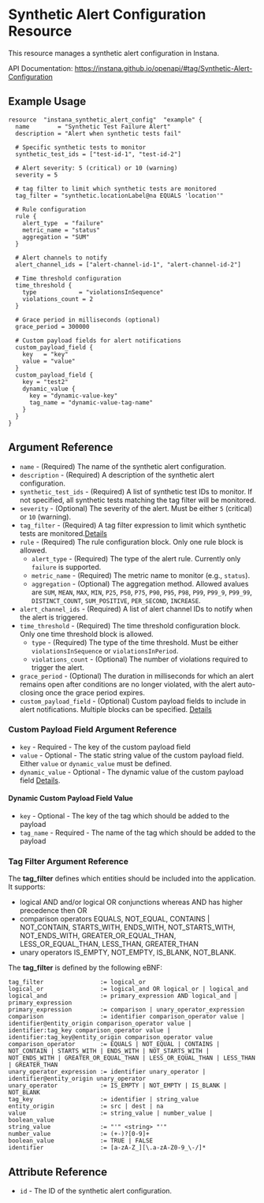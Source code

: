 # Synthetic Alert Configuration Resource

This resource manages a synthetic alert configuration in Instana.

API Documentation: <https://instana.github.io/openapi/#tag/Synthetic-Alert-Configuration>

## Example Usage

```hcl
resource  "instana_synthetic_alert_config"  "example" {
  name        = "Synthetic Test Failure Alert"
  description = "Alert when synthetic tests fail"
  
  # Specific synthetic tests to monitor 
  synthetic_test_ids = ["test-id-1", "test-id-2"]
  
  # Alert severity: 5 (critical) or 10 (warning)
  severity = 5
  
  # tag filter to limit which synthetic tests are monitored
  tag_filter = "synthetic.locationLabel@na EQUALS 'location'"
  
  # Rule configuration
  rule {
    alert_type  = "failure"
    metric_name = "status"
    aggregation = "SUM"
  }
  
  # Alert channels to notify
  alert_channel_ids = ["alert-channel-id-1", "alert-channel-id-2"]
  
  # Time threshold configuration
  time_threshold {
    type            = "violationsInSequence"
    violations_count = 2
  }
  
  # Grace period in milliseconds (optional)
  grace_period = 300000
  
  # Custom payload fields for alert notifications
  custom_payload_field {
    key   = "key"
    value = "value"
  }
  custom_payload_field {
    key = "test2"
    dynamic_value {
      key = "dynamic-value-key"
      tag_name = "dynamic-value-tag-name"
    }
  }
}
```

## Argument Reference

* `name` - (Required) The name of the synthetic alert configuration.
* `description` - (Required) A description of the synthetic alert configuration.
* `synthetic_test_ids` - (Required) A list of synthetic test IDs to monitor. If not specified, all synthetic tests matching the tag filter will be monitored.
* `severity` - (Optional) The severity of the alert. Must be either `5` (critical) or `10` (warning).
* `tag_filter` - (Required) A tag filter expression to limit which synthetic tests are monitored.[Details](#tag-filter-argument-reference)
* `rule` - (Required) The rule configuration block. Only one rule block is allowed.
  * `alert_type` - (Required) The type of the alert rule. Currently only `failure` is supported.
  * `metric_name` - (Required) The metric name to monitor (e.g., `status`).
  * `aggregation` - (Optional) The aggregation method. Allowed avalues are `SUM`, `MEAN`, `MAX`, `MIN`, `P25`, `P50`, `P75`, `P90`, `P95`, `P98`, `P99`, `P99_9`, `P99_99`, `DISTINCT_COUNT`, `SUM_POSITIVE`, `PER_SECOND`, `INCREASE`.
* `alert_channel_ids` - (Required) A list of alert channel IDs to notify when the alert is triggered.
* `time_threshold` - (Required) The time threshold configuration block. Only one time threshold block is allowed.
  * `type` - (Required) The type of the time threshold. Must be either `violationsInSequence` or `violationsInPeriod`.
  * `violations_count` - (Optional) The number of violations required to trigger the alert.
* `grace_period` - (Optional) The duration in milliseconds for which an alert remains open after conditions are no longer violated, with the alert auto-closing once the grace period expires.
* `custom_payload_field` - (Optional) Custom payload fields to include in alert notifications. Multiple blocks can be specified.
[Details](#custom-payload-field-argument-reference)


### Custom Payload Field Argument Reference

* `key` - Required - The key of the custom payload field
* `value` - Optional - The static string value of the custom payload field. Either `value` or `dynamic_value` must be defined.
* `dynamic_value` - Optional - The dynamic value of the custom payload field [Details](#dynamic-custom-payload-field-value).

#### Dynamic Custom Payload Field Value
* `key` - Optional - The key of the tag which should be added to the payload
* `tag_name` - Required - The name of the tag which should be added to the payload


### Tag Filter Argument Reference
The **tag_filter** defines which entities should be included into the application. It supports:

* logical AND and/or logical OR conjunctions whereas AND has higher precedence then OR
* comparison operators EQUALS, NOT_EQUAL, CONTAINS | NOT_CONTAIN, STARTS_WITH, ENDS_WITH, NOT_STARTS_WITH, NOT_ENDS_WITH, GREATER_OR_EQUAL_THAN, LESS_OR_EQUAL_THAN, LESS_THAN, GREATER_THAN
* unary operators IS_EMPTY, NOT_EMPTY, IS_BLANK, NOT_BLANK.

The **tag_filter** is defined by the following eBNF:

```plain
tag_filter                := logical_or
logical_or                := logical_and OR logical_or | logical_and
logical_and               := primary_expression AND logical_and | primary_expression
primary_expression        := comparison | unary_operator_expression
comparison                := identifier comparison_operator value | identifier@entity_origin comparison_operator value | identifier:tag_key comparison_operator value | identifier:tag_key@entity_origin comparison_operator value
comparison_operator       := EQUALS | NOT_EQUAL | CONTAINS | NOT_CONTAIN | STARTS_WITH | ENDS_WITH | NOT_STARTS_WITH | NOT_ENDS_WITH | GREATER_OR_EQUAL_THAN | LESS_OR_EQUAL_THAN | LESS_THAN | GREATER_THAN
unary_operator_expression := identifier unary_operator | identifier@entity_origin unary_operator
unary_operator            := IS_EMPTY | NOT_EMPTY | IS_BLANK | NOT_BLANK
tag_key                   := identifier | string_value
entity_origin             := src | dest | na
value                     := string_value | number_value | boolean_value
string_value              := "'" <string> "'"
number_value              := (+-)?[0-9]+
boolean_value             := TRUE | FALSE
identifier                := [a-zA-Z_][\.a-zA-Z0-9_\-/]*
```

## Attribute Reference

* `id` - The ID of the synthetic alert configuration.

